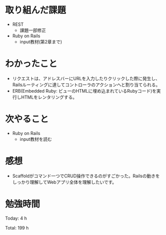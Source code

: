 # 取り組んだ課題

* REST
  * 課題一部修正
* Ruby on Rails
  * input教材(第2章まで)

# わかったこと

* リクエストは、アドレスバーにURLを入力したりクリックした際に発生し、Railsルーティングに達してコントローラのアクションへと割り当てられる。
* ERB(Embedded Ruby: ビューのHTMLに埋め込まれているRubyコード)を実行しHTMLをレンタリングする。

# 次やること

* Ruby on Rails
  * input教材を読む 

# 感想

* Scaffoldがコマンド一つでCRUD操作できるのがすごかった。Railsの動きをしっかり理解してWebアプリ全体を理解したいです。

# 勉強時間

Today: 4 h

Total: 199 h
